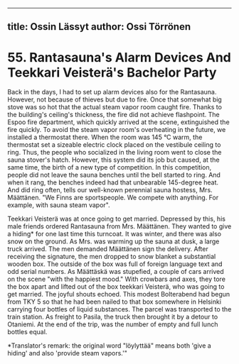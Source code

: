 
---
title: Ossin Lässyt
author: Ossi Törrönen
---

    
# 55. Rantasauna's Alarm Devices And Teekkari Veisterä's Bachelor Party

Back in the days, I had to set up alarm devices also for the Rantasauna. However, not because of thieves but due to fire. Once that somewhat big stove was so hot that the actual steam vapor room caught fire. Thanks to the building's ceiling's thickness, the fire did not achieve flashpoint. The Espoo fire department, which quickly arrived at the scene, extinguished the fire quickly. To avoid the steam vapor room's overheating in the future, we installed a thermostat there. When the room was 145 °C warm, the thermostat set
a sizeable electric clock placed on the vestibule ceiling to ring. Thus, the people who socialized in the living room went to close the sauna stover's hatch. However, this system did its job but caused, at the same time, the birth of a new type of competition. In this competition, people did not leave the sauna benches until the bell started to ring. And when it rang, the benches indeed had that unbearable 145-degree heat. And did ring often, tells our well-known perennial sauna hostess, Mrs. Määttänen. "We Finns are sportspeople. We compete with anything. For example, with sauna steam vapor".

Teekkari Veisterä was at once going to get married. Depressed by this, his male friends ordered Rantasauna from Mrs. Määttänen. They wanted to give a hiding\* for one last time this turncoat. It was winter, and there was also snow on the ground. As Mrs. was warming up the sauna at dusk, a large truck arrived. The men demanded Määttänen sign the delivery. After receiving the signature, the men dropped to snow blanket a substantial wooden box. The outside of the box was full of foreign language text and odd serial numbers. As Määttäskä was stupefied, a couple of cars arrived on the scene "with the happiest mood." With crowbars and axes, they tore the box apart and lifted out of the box teekkari Veisterä, who was going to get married. The joyful shouts echoed. This modest Bolterabend had begun from TKY 5 so that he had been nailed to that box somewhere in Helsinki carrying four bottles of liquid substances. The parcel was transported to the train station. As freight to Pasila, the truck then brought it by a detour to Otaniemi. At the end of the trip, was the number of empty and full lunch bottles equal.

\*Translator's remark: the original word "löylyttää" means both 'give a hiding' and also 'provide steam vapors.'"

